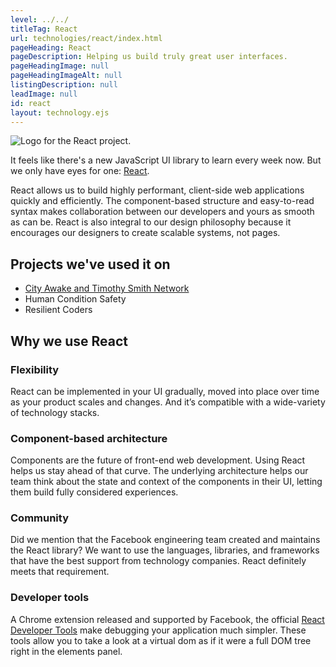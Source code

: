 ```yaml
---
level: ../../
titleTag: React
url: technologies/react/index.html
pageHeading: React
pageDescription: Helping us build truly great user interfaces.
pageHeadingImage: null
pageHeadingImageAlt: null
listingDescription: null
leadImage: null
id: react
layout: technology.ejs
---
```


<div class="services--container-image right">
  <img src="../../images/technology-icons/react-logo.svg" alt="Logo for the React project." />
</div>

<p>It feels like there's a new JavaScript UI library to learn every week now. But we only have eyes for one: <a href="https://facebook.github.io/react/">React</a>.</p>

<p>React allows us to build highly performant, client-side web applications quickly and efficiently. The component-based structure and easy-to-read syntax makes collaboration between our developers and yours as smooth as can be. React is also integral to our design philosophy because it encourages our designers to create scalable systems, not pages.</p>

<h2>Projects we've used it on</h2>

<ul>
  <li><a href="../../case_study/social_good_calendar">City Awake and Timothy Smith Network</a></li>
  <li>Human Condition Safety</li>
  <li>Resilient Coders</li>
</ul>

<h2>Why we use React</h2>

<h3>Flexibility</h3>

<p>React can be implemented in your UI gradually, moved into place over time as your product scales and changes. And it’s compatible with a wide-variety of technology stacks.</p>

<h3>Component-based architecture</h3>

<p>Components are the future of front-end web development. Using React helps us stay ahead of that curve. The underlying architecture helps our team think about the state and context of the components in their UI, letting them build fully considered experiences.</p>

<h3>Community</h3>

<p>Did we mention that the Facebook engineering team created and maintains the React library? We want to use the languages, libraries, and frameworks that have the best support from technology companies. React definitely meets that requirement.</p>

<h3>Developer tools</h3>

<p>A Chrome extension released and supported by Facebook, the official <a href="https://chrome.google.com/webstore/detail/react-developer-tools/fmkadmapgofadopljbjfkapdkoienihi?hl=en">React Developer Tools</a> make debugging your application much simpler. These tools allow you to take a look at a virtual dom as if it were a full DOM tree right in the elements panel.</p>